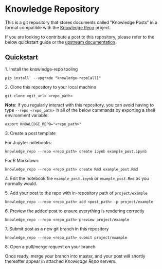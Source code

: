 # Knowledge Repository

This is a git repository that stores documents called "Knowledge Posts" in a
format compatible with the [Knowledge Repo](https://github.com/airbnb/knowledge-repo)
project.

If you are looking to contribute a post to this repository, please refer to the
below quickstart guide or the [upstream documentation](http://knowledge-repo.readthedocs.io/en/latest/quickstart.html).

## Quickstart

1\. Install the knowledge-repo tooling
```
pip install  --upgrade "knowledge-repo[all]"
```

2\. Clone this repository to your local machine
```
git clone <git_url> <repo_path>
```
**Note:** If you regularly interact with this repository, you can avoid having to type `--repo <repo_path>` in all of the below commands by exporting a shell environment variable:

```
export KNOWLEDGE_REPO="<repo_path>"
```

3\. Create a post template

For Jupyter notebooks:
```
knowledge_repo --repo <repo_path> create ipynb example_post.ipynb
```

For R Markdown:
```
knowledge_repo --repo <repo_path> create Rmd example_post.Rmd
```

4\. Edit the notebook file `example_post.ipynb` or `example_post.Rmd` as you normally would.

5\. Add your post to the repo with in-repository path of `project/example`
```
knowledge_repo --repo <repo_path> add <post_path> -p project/example
```

6\. Preview the added post to ensure everything is rendering correctly
```
knowledge_repo --repo <repo_path> preview project/example
```

7\. Submit post as a new git branch in this repository
```
knowledge_repo --repo <repo_path> submit project/example
```

8\. Open a pull/merge request on your branch

Once ready, merge your branch into master, and your post will shortly thereafter
appear in attached *Knowledge Repo* servers.
